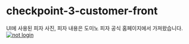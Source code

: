 # checkpoint-3-customer-front

UI에 사용된 피자 사진, 피자 내용은 도미노 피자 공식 홈페이지에서 가져왔습니다.
[![not login](http://img.youtube.com/vi/WDqmtIZ8TGc/0.jpg)](https://youtu.be/WDqmtIZ8TGc?t=0s) 
